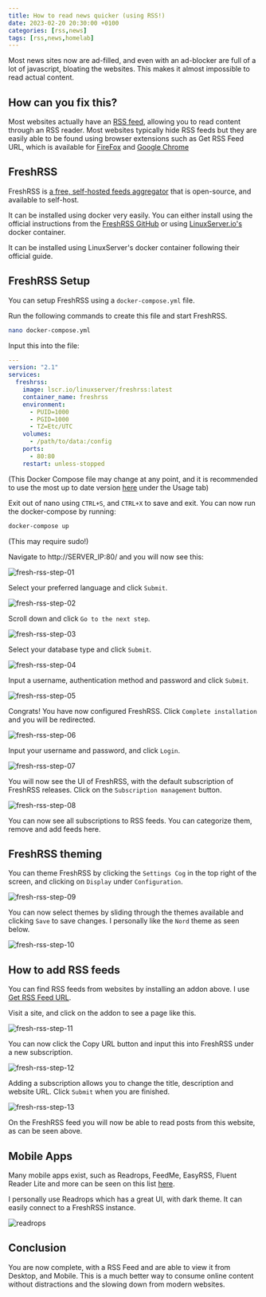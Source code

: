 ```yaml
---
title: How to read news quicker (using RSS!)
date: 2023-02-20 20:30:00 +0100
categories: [rss,news]
tags: [rss,news,homelab]
---
```


Most news sites now are ad-filled, and even with an ad-blocker are full of a lot of javascript, bloating the websites. This makes it almost impossible to read actual content.

## How can you fix this?

Most websites actually have an [RSS feed](https://en.wikipedia.org/wiki/RSS), allowing you to read content through an RSS reader. Most websites typically hide RSS feeds but they are easily able to be found using browser extensions such as Get RSS Feed URL, which is available for [FireFox](https://addons.mozilla.org/en-GB/firefox/addon/get-rss-feed-url/) and [Google Chrome](https://chrome.google.com/webstore/detail/get-rss-feed-url/kfghpdldaipanmkhfpdcjglncmilendn?hl=en)

## FreshRSS

FreshRSS is [a free, self-hosted feeds aggregator](https://freshrss.org/) that is open-source, and available to self-host.

It can be installed using docker very easily. You can either install using the official instructions from the [FreshRSS GitHub](https://github.com/FreshRSS/FreshRSS#installation) or using [LinuxServer.io's](https://linuxserver.io/) docker container.

It can be installed using LinuxServer's docker container following their official guide.

## FreshRSS Setup

You can setup FreshRSS using a `docker-compose.yml` file.

Run the following commands to create this file and start FreshRSS.

```bash
nano docker-compose.yml
```

Input this into the file:

```yml
---
version: "2.1"
services:
  freshrss:
    image: lscr.io/linuxserver/freshrss:latest
    container_name: freshrss
    environment:
      - PUID=1000
      - PGID=1000
      - TZ=Etc/UTC
    volumes:
      - /path/to/data:/config
    ports:
      - 80:80
    restart: unless-stopped
```

(This Docker Compose file may change at any point, and it is recommended to use the most up to date version [here](https://hub.docker.com/r/linuxserver/freshrss) under the Usage tab)

Exit out of nano using `CTRL+S`, and `CTRL+X` to save and exit. You can now run the docker-compose by running:

```bash
docker-compose up
```

(This may require sudo!)

Navigate to http://SERVER_IP:80/ and you will now see this:

![fresh-rss-step-01](/assets/img/2023-02-20-how-read-news-quicker/fresh-rss-step-01.png)

Select your preferred language and click `Submit`.

![fresh-rss-step-02](/assets/img/2023-02-20-how-read-news-quicker/fresh-rss-step-02.png)

Scroll down and click `Go to the next step`.

![fresh-rss-step-03](/assets/img/2023-02-20-how-read-news-quicker/fresh-rss-step-03.png)

Select your database type and click `Submit`.

![fresh-rss-step-04](/assets/img/2023-02-20-how-read-news-quicker/fresh-rss-step-04.png)

Input a username, authentication method and password and click `Submit`.

![fresh-rss-step-05](/assets/img/2023-02-20-how-read-news-quicker/fresh-rss-step-05.png)

Congrats! You have now configured FreshRSS. Click `Complete installation` and you will be redirected.

![fresh-rss-step-06](/assets/img/2023-02-20-how-read-news-quicker/fresh-rss-step-06.png)

Input your username and password, and click `Login`.

![fresh-rss-step-07](/assets/img/2023-02-20-how-read-news-quicker/fresh-rss-step-07.png)

You will now see the UI of FreshRSS, with the default subscription of FreshRSS releases. Click on the `Subscription management` button.

![fresh-rss-step-08](/assets/img/2023-02-20-how-read-news-quicker/fresh-rss-step-08.png)

You can now see all subscriptions to RSS feeds. You can categorize them, remove and add feeds here.

## FreshRSS theming

You can theme FreshRSS by clicking the `Settings Cog` in the top right of the screen, and clicking on `Display` under `Configuration`.

![fresh-rss-step-09](/assets/img/2023-02-20-how-read-news-quicker/fresh-rss-step-09.png)

You can now select themes by sliding through the themes available and clicking `Save` to save changes. I personally like the `Nord` theme as seen below.

![fresh-rss-step-10](/assets/img/2023-02-20-how-read-news-quicker/fresh-rss-step-10.png)

## How to add RSS feeds

You can find RSS feeds from websites by installing an addon above. I use [Get RSS Feed URL](https://addons.mozilla.org/en-GB/firefox/addon/get-rss-feed-url/).

Visit a site, and click on the addon to see a page like this.

![fresh-rss-step-11](/assets/img/2023-02-20-how-read-news-quicker/fresh-rss-step-11.png)

You can now click the Copy URL button and input this into FreshRSS under a new subscription.

![fresh-rss-step-12](/assets/img/2023-02-20-how-read-news-quicker/fresh-rss-step-12.png)

Adding a subscription allows you to change the title, description and website URL. Click `Submit` when you are finished.

![fresh-rss-step-13](/assets/img/2023-02-20-how-read-news-quicker/fresh-rss-step-13.png)

On the FreshRSS feed you will now be able to read posts from this website, as can be seen above.

## Mobile Apps

Many mobile apps exist, such as Readrops, FeedMe, EasyRSS, Fluent Reader Lite and more can be seen on this list [here](https://github.com/FreshRSS/FreshRSS#apis--native-apps).

I personally use Readrops which has a great UI, with dark theme. It can easily connect to a FreshRSS instance.

![readrops](/assets/img/2023-02-20-how-read-news-quicker/readrops.png)

## Conclusion

You are now complete, with a RSS Feed and are able to view it from Desktop, and Mobile. This is a much better way to consume online content without distractions and the slowing down from modern websites.